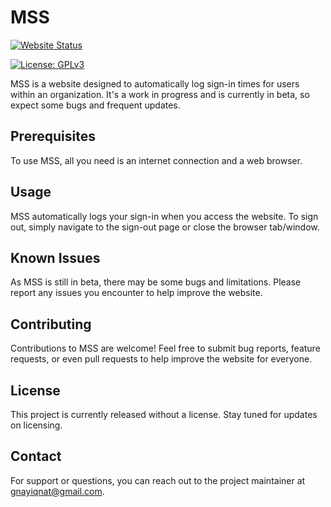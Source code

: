 # MSS

[![Website Status](https://img.shields.io/website-up-down-green-red/http/shields.io.svg)](https://makerspace-seg.pages.dev)

[![License: GPLv3](https://img.shields.io/badge/License-GPLv3-blue.svg)](https://github.com/gnayiqnat/mss/blob/main/LICENSE)

MSS is a website designed to automatically log sign-in times for users within an organization. It's a work in progress and is currently in beta, so expect some bugs and frequent updates.

## Prerequisites

To use MSS, all you need is an internet connection and a web browser.

## Usage

MSS automatically logs your sign-in when you access the website. To sign out, simply navigate to the sign-out page or close the browser tab/window.

## Known Issues

As MSS is still in beta, there may be some bugs and limitations. Please report any issues you encounter to help improve the website.

## Contributing

Contributions to MSS are welcome! Feel free to submit bug reports, feature requests, or even pull requests to help improve the website for everyone.

## License

This project is currently released without a license. Stay tuned for updates on licensing.

## Contact

For support or questions, you can reach out to the project maintainer at [gnayiqnat@gmail.com](mailto:gnayiqnat@gmail.com).
